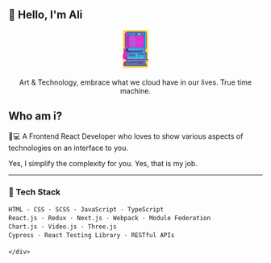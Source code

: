 ## 👀 Hello, I'm Ali
<div align="center">
    <img src="./images/y2k.jpeg" width="50" alt="Y2K Computer" />
</div>
<br />
<div align='center'>Art & Technology, embrace what we cloud have in our lives. True time machine.</div>


<div align="left">

## Who am i?

🎨💻 A Frontend React Developer who loves to show various aspects of technologies on an interface to you.

Yes, I simplify the complexity for you. Yes, that is my job.

---

### 🧰 Tech Stack

```txt
HTML · CSS · SCSS · JavaScript · TypeScript  
React.js · Redux · Next.js · Webpack · Module Federation  
Chart.js · Video.js · Three.js  
Cypress · React Testing Library · RESTful APIs

</div>